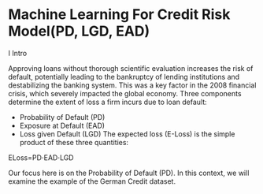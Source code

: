# Machine Learning For Credit Risk Model(PD, LGD, EAD)
I Intro

Approving loans without thorough scientific evaluation increases the risk of default, potentially leading to the bankruptcy of lending institutions and destabilizing the banking system. This was a key factor in the 2008 financial crisis, which severely impacted the global economy. Three components determine the extent of loss a firm incurs due to loan default:

* Probability of Default (PD)
* Exposure at Default (EAD)
* Loss given Default (LGD)
The expected loss (E-Loss) is the simple product of these three quantities:

ELoss=PD⋅EAD⋅LGD

Our focus here is on the Probability of Default (PD). In this context, we will examine the example of the German Credit dataset.
